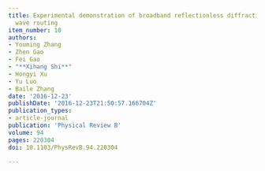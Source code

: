 ```yaml
---
title: Experimental demonstration of broadband reflectionless diffraction-free electromagnetic
  wave routing
item_number: 10
authors:
- Youming Zhang
- Zhen Gao
- Fei Gao
- "**Xihang Shi**"
- Hongyi Xu
- Yu Luo
- Baile Zhang
date: '2016-12-23'
publishDate: '2016-12-23T21:50:57.166704Z'
publication_types:
- article-journal
publication: 'Physical Review B'
volume: 94
pages: 220304 
doi: 10.1103/PhysRevB.94.220304

---
```

